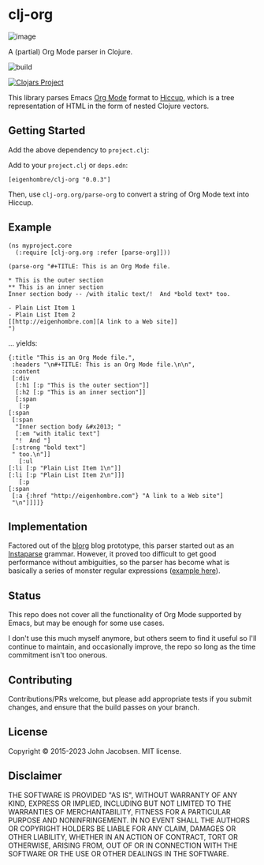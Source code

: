 # clj-org
![image](img/planetz.png)

A (partial) Org Mode parser in Clojure.

![build](https://github.com/eigenhombre/clj-org/actions/workflows/build.yml/badge.svg)

[![Clojars Project](http://clojars.org/clj-org/latest-version.svg)](http://clojars.org/clj-org)

This library parses Emacs [Org Mode](http://orgmode.org/) format to
[Hiccup](https://github.com/weavejester/hiccup), which is a tree
representation of HTML in the form of nested Clojure vectors.

## Getting Started

Add the above dependency to `project.clj`:

Add to your `project.clj` or `deps.edn`:

    [eigenhombre/clj-org "0.0.3"]

Then, use `clj-org.org/parse-org` to convert a string of Org Mode text into
Hiccup.

## Example

    (ns myproject.core
      (:require [clj-org.org :refer [parse-org]]))
    
    (parse-org "#+TITLE: This is an Org Mode file.

    * This is the outer section
    ** This is an inner section
    Inner section body -- /with italic text/!  And *bold text* too.

    - Plain List Item 1
    - Plain List Item 2
    [[http://eigenhombre.com][A link to a Web site]]
    ")

... yields:

    {:title "This is an Org Mode file.",
     :headers "\n#+TITLE: This is an Org Mode file.\n\n",
     :content
     [:div
      [:h1 [:p "This is the outer section"]]
      [:h2 [:p "This is an inner section"]]
      [:span
       [:p
	[:span
	 [:span
	  "Inner section body &#x2013; "
	  [:em "with italic text"]
	  "!  And "]
	 [:strong "bold text"]
	 " too.\n"]]
       [:ul
	[:li [:p "Plain List Item 1\n"]]
	[:li [:p "Plain List Item 2\n"]]]
       [:p
	[:span
	 [:a {:href "http://eigenhombre.com"} "A link to a Web site"]
	 "\n"]]]]}

## Implementation

Factored out of the [blorg](https://github.com/eigenhombre/blorg) blog
prototype, this parser started out as an
[Instaparse](https://github.com/Engelberg/instaparse) grammar.
However, it proved too difficult to get good performance without
ambiguities, so the parser has become what is basically a series of
monster regular expressions ([example
here](https://github.com/eigenhombre/clj-org/blob/master/src/clj_org/org.clj#L361)).

## Status

This repo does not cover all the functionality of Org Mode supported
by Emacs, but may be enough for some use cases.

I don't use this much myself anymore, but others seem to find it
useful so I'll continue to maintain, and occasionally improve, the
repo so long as the time commitment isn't too onerous.

## Contributing

Contributions/PRs welcome, but please add appropriate tests if you
submit changes, and ensure that the build passes on your
branch.

## License

Copyright © 2015-2023 John Jacobsen. MIT license.

## Disclaimer

THE SOFTWARE IS PROVIDED "AS IS", WITHOUT WARRANTY OF ANY KIND, EXPRESS OR
IMPLIED, INCLUDING BUT NOT LIMITED TO THE WARRANTIES OF MERCHANTABILITY,
FITNESS FOR A PARTICULAR PURPOSE AND NONINFRINGEMENT. IN NO EVENT SHALL THE
AUTHORS OR COPYRIGHT HOLDERS BE LIABLE FOR ANY CLAIM, DAMAGES OR OTHER
LIABILITY, WHETHER IN AN ACTION OF CONTRACT, TORT OR OTHERWISE, ARISING FROM,
OUT OF OR IN CONNECTION WITH THE SOFTWARE OR THE USE OR OTHER DEALINGS IN THE
SOFTWARE.
